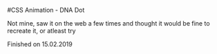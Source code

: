 
#CSS Animation - DNA Dot

Not mine, saw it on the web a few times and thought it would be fine to recreate it, or atleast try

Finished on 15.02.2019
